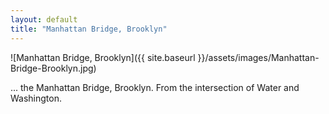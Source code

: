 ```yaml
---
layout: default
title: "Manhattan Bridge, Brooklyn"
---
```


![Manhattan Bridge, Brooklyn]({{ site.baseurl }}/assets/images/Manhattan-Bridge-Brooklyn.jpg)

... the Manhattan Bridge, Brooklyn. From the intersection of Water and Washington. 